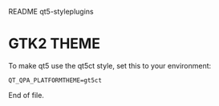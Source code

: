README qt5-styleplugins


GTK2 THEME
==========

To make qt5 use the qt5ct style, set this to your environment:

	QT_QPA_PLATFORMTHEME=gt5ct


End of file.
